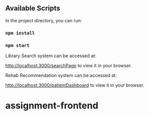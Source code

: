 
## Available Scripts




In the project directory, you can run:

### `npm install`

### `npm start`

Library Search system can be accessed at:

[http://localhost:3000/searchPage](http://localhost:3000/searchPage) to view it in your browser.

Rehab Recommendation system can be accessed at:

[http://localhost:3000/patientDashboard](http://localhost:3000/patientDashboard) to view it in your browser.



# assignment-frontend
